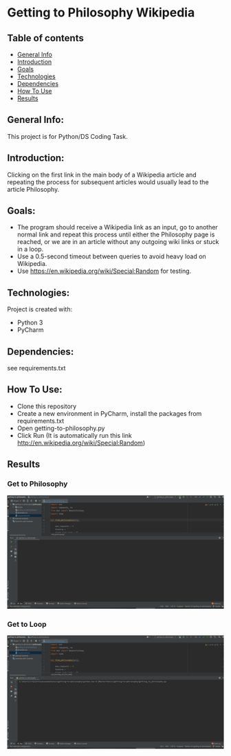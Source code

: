 # Getting to Philosophy Wikipedia

## Table of contents
* [General Info](#general-info)
* [Introduction](#introduction)
* [Goals](#goals)
* [Technologies](#technologies)
* [Dependencies](#dependencies)
* [How To Use](#how-to-use)
* [Results](#results)

## General Info:
This project is for Python/DS Coding Task.

## Introduction:
Clicking on the first link in the main body of a Wikipedia article and repeating the process for subsequent articles would usually lead to the article Philosophy.

## Goals:
* The program should receive a Wikipedia link as an input, go to another normal link and repeat this process until either the Philosophy page is reached, or we are in an article without any outgoing wiki links or stuck in a loop.
* Use a 0.5-second timeout between queries to avoid heavy load on Wikipedia.
* Use https://en.wikipedia.org/wiki/Special:Random for testing.

## Technologies:
Project is created with:
* Python 3
* PyCharm

## Dependencies:
see requirements.txt

## How To Use:
* Clone this repository
* Create a new environment in PyCharm, install the packages from requirements.txt
* Open getting-to-philosophy.py
* Click Run (It is automatically run this link http://en.wikipedia.org/wiki/Special:Random)

## Results
### Get to Philosophy
![Philosophy](./results/philosophy.gif)

### Get to Loop
![Loop](./results/loop.gif)


